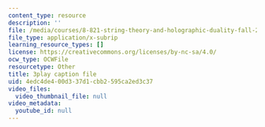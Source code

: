 ```yaml
---
content_type: resource
description: ''
file: /media/courses/8-821-string-theory-and-holographic-duality-fall-2014/4edc4de400d337d1cbb2595ca2ed3c37_1LEYgS8Wzsk.srt
file_type: application/x-subrip
learning_resource_types: []
license: https://creativecommons.org/licenses/by-nc-sa/4.0/
ocw_type: OCWFile
resourcetype: Other
title: 3play caption file
uid: 4edc4de4-00d3-37d1-cbb2-595ca2ed3c37
video_files:
  video_thumbnail_file: null
video_metadata:
  youtube_id: null
---
```

